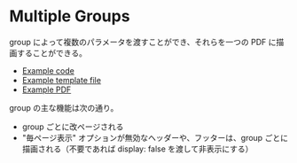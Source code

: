 # Multiple Groups

group によって複数のパラメータを渡すことができ、それらを一つの PDF に描画することができる。

- [Example code](test_section_report_multiple_groups.rb)
- [Example template file](template.tlf)
- [Example PDF](expect.pdf)

group の主な機能は次の通り。
- group ごとに改ページされる
- "毎ページ表示" オプションが無効なヘッダーや、フッターは、group ごとに描画される（不要であれば display: false を渡して非表示にする）
